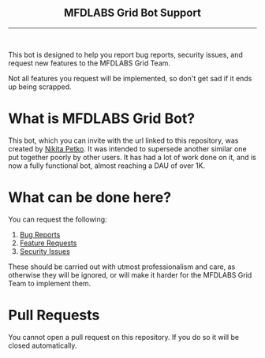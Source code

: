 <h2 align="center"><b>MFDLABS Grid Bot Support</b></h2>
<hr />
<br />

This bot is designed to help you report bug reports, security issues, and request new features to the MFDLABS Grid Team.


Not all features you request will be implemented, so don't get sad if it ends up being scrapped.

# What is MFDLABS Grid Bot?

This bot, which you can invite with the url linked to this repository, was created by [Nikita Petko](@nkpetko). It was intended to supersede another similar one put together poorly by other users.
It has had a lot of work done on it, and is now a fully functional bot, almost reaching a DAU of over 1K.

# What can be done here?

You can request the following: 
1. [Bug Reports](./issues/new)
2. [Feature Requests](./issues/new)
3. [Security Issues](./issues/new)

These should be carried out with utmost professionalism and care, as otherwise they will be ignored, or will make it harder for the MFDLABS Grid Team to implement them.

# Pull Requests

You cannot open a pull request on this repository. If you do so it will be closed automatically.